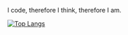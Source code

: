 I code, therefore I think, therefore I am.

[![Top Langs](https://github-readme-stats.vercel.app/api/top-langs/?username=AnhBigBrother&hide=java,css,html&layout=compact&title_color=0969DA&text_color=00ADD8&border_color=00ADD8&theme=transparent)](https://github.com/AnhBigBrother?tab=repositories)  
